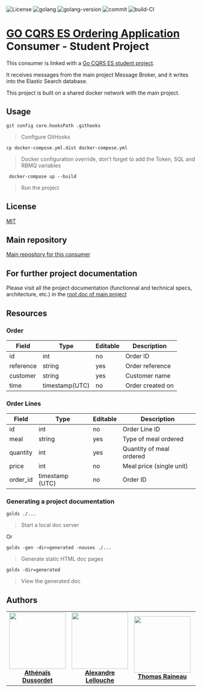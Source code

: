 ![License](https://img.shields.io/github/license/HETIC-MT-P2021/CQRSES_GROUP5_CONSUMER)
![golang](https://img.shields.io/github/languages/top/HETIC-MT-P2021/CQRSES_GROUP5_CONSUMER)
![golang-version](https://img.shields.io/github/go-mod/go-version/HETIC-MT-P2021/CQRSES_GROUP5_CONSUMER)
![commit](https://img.shields.io/github/last-commit/HETIC-MT-P2021/CQRSES_GROUP5_CONSUMER)
![build-CI](https://img.shields.io/github/workflow/status/HETIC-MT-P2021/CQRSES_GROUP5_CONSUMER/CI)

# [GO CQRS ES Ordering Application](https://github.com/HETIC-MT-P2021/CQRSES_GROUP5) Consumer - Student Project

This consumer is linked with a [Go CQRS ES student project](https://github.com/HETIC-MT-P2021/CQRSES_GROUP5).

It receives messages from the main project Message Broker, and it writes into the Elastic Search database.

This project is built on a shared docker network with the main project.
## Usage

`git config core.hooksPath .githooks`

> Configure GitHooks

`cp docker-compose.yml.dist docker-compose.yml`

> Docker configuration override, don't forget to add the Token, SQL and RBMQ variables

` docker-compose up --build`

> Run the project

## License
[MIT](https://github.com/HETIC-MT-P2021/CQRSES_GROUP5_CONSUMER/blob/master/LICENSE.md)

## Main repository

[Main repository for this consumer](https://github.com/HETIC-MT-P2021/CQRSES_GROUP5)


## For further project documentation 

Please visit all the project documentation (functionnal and technical specs, architecture, etc.) in the [root doc of main project](https://github.com/HETIC-MT-P2021/CQRSES_GROUP5/blob/master/doc)

## Resources

### Order

| Field     | Type           | Editable | Description      |
| --------- | -------------- | -------- | ---------------- |
| id        | int            | no       | Order ID         |
| reference | string         | yes      | Order reference  |
| customer  | string         | yes      | Customer name    |
| time      | timestamp(UTC) | no       | Order created on |

### Order Lines

| Field    | Type            | Editable | Description              |
| -------- | --------------- | -------- | ------------------------ |
| id       | int             | no       | Order Line ID            |
| meal     | string          | yes      | Type of meal ordered     |
| quantity | int             | yes      | Quantity of meal ordered |
| price    | int             | no       | Meal price (single unit) |
| order_id | timestamp (UTC) | no       | Order ID                 |

### Generating a project documentation

`golds ./...`

> Start a local doc server

Or

`golds -gen -dir=generated -nouses ./...`

> Generate static HTML doc pages

`golds -dir=generated`

> View the generated doc

## Authors

<table>
  <tr>
    <td align="center">
      <a href="https://github.com/Araknyfe">
        <img src="https://github.com/Araknyfe.png" width="150px;"/><br>
        <b>Athénaïs Dussordet</b>
      </a>
    </td>
    <td align="center">
      <a href="https://github.com/AlexandreLch">
        <img src="https://github.com/AlexandreLch.png" width="150px;"/><br>
        <b>Alexandre Lellouche</b>
      </a>
    </td>
    <td align="center">
      <a href="https://github.com/Traineau">
        <img src="https://github.com/Traineau.png" width="150px;"/><br>
        <b>Thomas Raineau</b>
      </a>
    </td>
    <td align="center">
      <a href="https://github.com/SteakBarbare">
        <img src="https://github.com/SteakBarbare.png" width="150px;"/><br>
        <b>Corto Dufour</b>
      </a>
    </td>
  </tr>
</table>

